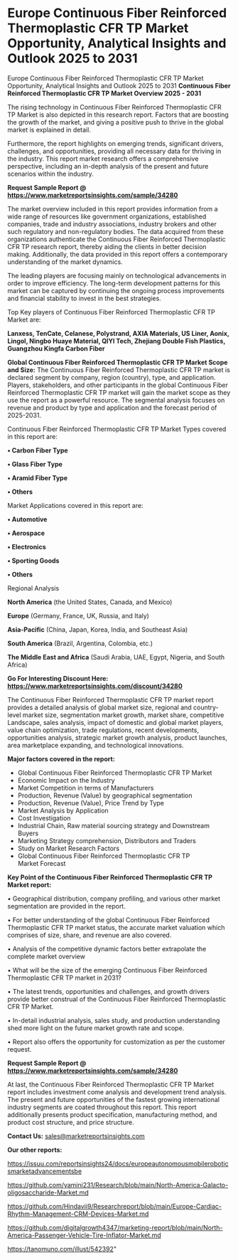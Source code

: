 # Europe Continuous Fiber Reinforced Thermoplastic CFR TP Market Opportunity, Analytical Insights and Outlook 2025 to 2031
Europe Continuous Fiber Reinforced Thermoplastic CFR TP Market Opportunity, Analytical Insights and Outlook 2025 to 2031
<Strong> Continuous Fiber Reinforced Thermoplastic CFR TP Market Overview 2025 - 2031</strong>

The rising technology in Continuous Fiber Reinforced Thermoplastic CFR TP Market is also depicted in this research report. Factors that are boosting the growth of the market, and giving a positive push to thrive in the global market is explained in detail.

Furthermore, the report highlights on emerging trends, significant drivers, challenges, and opportunities, providing all necessary data for thriving in the industry. This report market research offers a comprehensive perspective, including an in-depth analysis of the present and future scenarios within the industry.

<strong>Request Sample Report @ <a href=https://www.marketreportsinsights.com/sample/34280>https://www.marketreportsinsights.com/sample/34280</a></strong>

The market overview included in this report provides information from a wide range of resources like government organizations, established companies, trade and industry associations, industry brokers and other such regulatory and non-regulatory bodies. The data acquired from these organizations authenticate the Continuous Fiber Reinforced Thermoplastic CFR TP research report, thereby aiding the clients in better decision making. Additionally, the data provided in this report offers a contemporary understanding of the market dynamics.

The leading players are focusing mainly on technological advancements in order to improve efficiency. The long-term development patterns for this market can be captured by continuing the ongoing process improvements and financial stability to invest in the best strategies.

Top Key players of Continuous Fiber Reinforced Thermoplastic CFR TP Market are:

<strong>Lanxess, TenCate, Celanese, Polystrand, AXIA Materials, US Liner, Aonix, Lingol, Ningbo Huaye Material, QIYI Tech, Zhejiang Double Fish Plastics, Guangzhou Kingfa Carbon Fiber</strong>

<strong><b>Global Continuous Fiber Reinforced Thermoplastic CFR TP Market Scope and Size:</b></strong>
The Continuous Fiber Reinforced Thermoplastic CFR TP market is declared segment by company, region (country), type, and application. Players, stakeholders, and other participants in the global Continuous Fiber Reinforced Thermoplastic CFR TP market will gain the market scope as they use the report as a powerful resource. The segmental analysis focuses on revenue and product by type and application and the forecast period of 2025-2031.

Continuous Fiber Reinforced Thermoplastic CFR TP Market Types covered in this report are:

<strong>•  Carbon Fiber Type

•  Glass Fiber Type

•  Aramid Fiber Type

•  Others</strong>

Market Applications covered in this report are:

<strong>•  Automotive

•  Aerospace

•  Electronics

•  Sporting Goods

•  Others</strong> 

Regional Analysis

<strong>North America</strong> (the United States, Canada, and Mexico)

<strong>Europe</strong> (Germany, France, UK, Russia, and Italy)

<strong>Asia-Pacific</strong> (China, Japan, Korea, India, and Southeast Asia)

<strong>South America</strong> (Brazil, Argentina, Colombia, etc.)

<strong>The Middle East and Africa</strong> (Saudi Arabia, UAE, Egypt, Nigeria, and South Africa)

<strong>Go For Interesting Discount Here: <a href=https://www.marketreportsinsights.com/discount/34280>https://www.marketreportsinsights.com/discount/34280</a></strong>

The Continuous Fiber Reinforced Thermoplastic CFR TP market report provides a detailed analysis of global market size, regional and country-level market size, segmentation market growth, market share, competitive Landscape, sales analysis, impact of domestic and global market players, value chain optimization, trade regulations, recent developments, opportunities analysis, strategic market growth analysis, product launches, area marketplace expanding, and technological innovations.

<strong><b>Major factors covered in the report:</b></strong>
<ul>
  <li>Global Continuous Fiber Reinforced Thermoplastic CFR TP Market </li>
  <li>Economic Impact on the Industry</li>
  <li>Market Competition in terms of Manufacturers</li>
  <li>Production, Revenue (Value) by geographical segmentation</li>
  <li>Production, Revenue (Value), Price Trend by Type</li>
  <li>Market Analysis by Application</li>
  <li>Cost Investigation</li>
  <li>Industrial Chain, Raw material sourcing strategy and Downstream Buyers</li>
  <li>Marketing Strategy comprehension, Distributors and Traders</li>
  <li>Study on Market Research Factors</li>
  <li>Global Continuous Fiber Reinforced Thermoplastic CFR TP Market Forecast</li>
</ul>

<strong><b>Key Point of the Continuous Fiber Reinforced Thermoplastic CFR TP Market report:</b></strong>

• Geographical distribution, company profiling, and various other market segmentation are provided in the report.

• For better understanding of the global Continuous Fiber Reinforced Thermoplastic CFR TP market status, the accurate market valuation which comprises of size, share, and revenue are also covered.

• Analysis of the competitive dynamic factors better extrapolate the complete market overview

• What will be the size of the emerging Continuous Fiber Reinforced Thermoplastic CFR TP market in 2031?

• The latest trends, opportunities and challenges, and growth drivers provide better construal of the Continuous Fiber Reinforced Thermoplastic CFR TP Market.

• In-detail industrial analysis, sales study, and production understanding shed more light on the future market growth rate and scope.

• Report also offers the opportunity for customization as per the customer request.

<strong>Request Sample Report @ <a href=https://www.marketreportsinsights.com/sample/34280>https://www.marketreportsinsights.com/sample/34280</a></strong>

At last, the Continuous Fiber Reinforced Thermoplastic CFR TP Market report includes investment come analysis and development trend analysis. The present and future opportunities of the fastest growing international industry segments are coated throughout this report. This report additionally presents product specification, manufacturing method, and product cost structure, and price structure.

<strong>Contact Us:</strong>
sales@marketreportsinsights.com

<strong>Our other reports:</strong>

<a href=https://issuu.com/reportsinsights24/docs/europeautonomousmobileroboticsmarketadvancementsbe>https://issuu.com/reportsinsights24/docs/europeautonomousmobileroboticsmarketadvancementsbe</a>

<a href=https://github.com/yamini231/Research/blob/main/North-America-Galacto-oligosaccharide-Market.md>https://github.com/yamini231/Research/blob/main/North-America-Galacto-oligosaccharide-Market.md</a>

<a href=https://github.com/Hindavii9/Researchreport/blob/main/Europe-Cardiac-Rhythm-Management-CRM-Devices-Market.md>https://github.com/Hindavii9/Researchreport/blob/main/Europe-Cardiac-Rhythm-Management-CRM-Devices-Market.md</a>

<a href=https://github.com/digitalgrowth4347/marketing-report/blob/main/North-America-Passenger-Vehicle-Tire-Inflator-Market.md>https://github.com/digitalgrowth4347/marketing-report/blob/main/North-America-Passenger-Vehicle-Tire-Inflator-Market.md</a>

<a href=https://tanomuno.com/illust/542392>https://tanomuno.com/illust/542392</a>"
